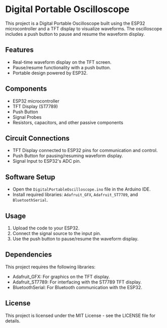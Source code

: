 # Digital Portable Oscilloscope

This project is a Digital Portable Oscilloscope built using the ESP32 microcontroller and a TFT display to visualize waveforms. The oscilloscope includes a push button to pause and resume the waveform display.

## Features
- Real-time waveform display on the TFT screen.
- Pause/resume functionality with a push button.
- Portable design powered by ESP32.

## Components
- ESP32 microcontroller
- TFT Display (ST7789)
- Push Button
- Signal Probes
- Resistors, capacitors, and other passive components

## Circuit Connections
- TFT Display connected to ESP32 pins for communication and control.
- Push Button for pausing/resuming waveform display.
- Signal Input to ESP32's ADC pin.

## Software Setup
- Open the `DigitalPortableOscilloscope.ino` file in the Arduino IDE.
- Install required libraries: `Adafruit_GFX`, `Adafruit_ST7789`, and `BluetoothSerial`.

## Usage
1. Upload the code to your ESP32.
2. Connect the signal source to the input pin.
3. Use the push button to pause/resume the waveform display.

## Dependencies
This project requires the following libraries:
- Adafruit_GFX: For graphics on the TFT display.
- Adafruit_ST7789: For interfacing with the ST7789 TFT display.
- BluetoothSerial: For Bluetooth communication with the ESP32.

## License
This project is licensed under the MIT License - see the LICENSE file for details.
